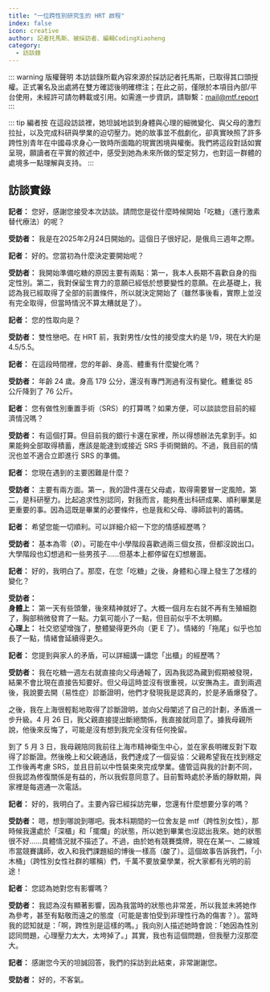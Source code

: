 ```yaml
---
title: "一位跨性別研究生的 HRT 啟程"
index: false
icon: creative
author: 記者托馬斯、被採訪者、編輯CodingXiaoheng
category:
  - 訪談錄
---
```


::: warning 版權聲明
本訪談錄所載內容來源於採訪記者托馬斯，已取得其口頭授權。正式署名及出處將在雙方確認後明確標注；在此之前，僅限於本項目內部/平台使用，未經許可請勿轉載或引用。如需進一步資訊，請聯繫：<mail@mtf.report>
:::

::: tip 編者按
在這段訪談裡，她坦誠地談到身體與心理的細微變化、與父母的激烈拉扯，以及完成科研與學業的迫切壓力。她的故事並不戲劇化，卻真實映照了許多跨性別青年在中國尋求身心一致時所面臨的現實困境與權衡。我們將這段對話如實呈現，願讀者在平實的敘述中，感受到她為未來所做的堅定努力，也對這一群體的處境多一點理解與支持。
:::

## 訪談實錄

**記者：** 您好，感謝您接受本次訪談。請問您是從什麼時候開始「吃糖」（進行激素替代療法）的呢？

**受訪者：** 我是在2025年2月24日開始的。這個日子很好記，是俄烏三週年之際。

**記者：** 好的。您當初為什麼決定要開始呢？

**受訪者：** 我開始準備吃糖的原因主要有兩點：第一，我本人長期不喜歡自身的指定性別。第二，我對保留生育力的意願已經低於想要變性的意願。在此基礎上，我認為我已經取得了全部的前置條件，所以就決定開始了（雖然事後看，實際上並沒有完全取得，但當時情況不算太糟就是了）。

**記者：** 您的性取向是？

**受訪者：** 雙性戀吧。在 HRT 前，我對男性/女性的接受度大約是 1/9，現在大約是 4.5/5.5。

**記者：** 在這段時間裡，您的年齡、身高、體重有什麼變化嗎？

**受訪者：** 年齡 24 歲。身高 179 公分，還沒有專門測過有沒有變化。體重從 85 公斤降到了 76 公斤。

**記者：** 您有做性別重置手術（SRS）的打算嗎？如果方便，可以談談您目前的經濟情況嗎？

**受訪者：** 有這個打算。但目前我的銀行卡還在家裡，所以得想辦法先拿到手。如果能夠全部取得積蓄，應該是能達到或接近 SRS 手術開銷的。不過，我目前的情況也並不適合立即進行 SRS 的準備。

**記者：** 您現在遇到的主要困難是什麼？

**受訪者：** 主要有兩方面。第一，我的證件還在父母處，取得需要冒一定風險。第二，是科研壓力。比起追求性別認同，對我而言，能夠產出科研成果、順利畢業是更重要的事。因為這既是畢業的必要條件，也是我和父母、導師談判的籌碼。

**記者：** 希望您能一切順利。可以詳細介紹一下您的情感經歷嗎？

**受訪者：** 基本為零（Ø）。可能在中小學階段喜歡過兩三個女孩，但都沒說出口。大學階段也幻想過和一些男孩子……但基本上都停留在幻想層面。

**記者：** 好的，我明白了。那麼，在您「吃糖」之後，身體和心理上發生了怎樣的變化？

**受訪者：**  
**身體上：** 第一天有些頭暈，後來精神就好了。大概一個月左右就不再有生殖細胞了，胸部稍微發育了一點。力氣可能小了一點，但目前似乎不太明顯。  
**心理上：** 社交慾望增強了，整體變得更外向（更 E 了）。情緒的「拖尾」似乎也加長了一點，情緒會延續得更久。

**記者：** 您提到與家人的矛盾，可以詳細講一講您「出櫃」的經歷嗎？

**受訪者：** 我在吃糖一週左右就直接向父母通報了，因為我認為藏到假期被發現，結果不會比現在直接告知要好。但父母這時並沒有很重視，以安撫為主。直到兩週後，我說要去開（易性症）診斷證明，他們才發現我是認真的，於是矛盾爆發了。

之後，我在上海很輕鬆地取得了診斷證明，並向父母闡述了自己的計劃，矛盾進一步升級。4 月 26 日，我父親直接提出斷絕關係，我直接就同意了。據我母親所說，他後來反悔了，可能是沒有想到我完全沒有任何挽留。

到了 5 月 3 日，我母親陪同我前往上海市精神衛生中心，並在家長明確反對下取得了診斷證。然後晚上和父親通話，我們達成了一個妥協：父親希望我在找到穩定工作後再考慮 SRS，並且目前以中性裝束來完成學業。儘管這與我的計劃不同，但我認為修復關係是有益的，所以我假意同意了。目前暫時處於矛盾的靜默期，與家裡是每週通一次電話。

**記者：** 好的，我明白了。主要內容已經採訪完畢，您還有什麼想要分享的嗎？

**受訪者：** 嗯，想到哪說到哪吧。我本科期間的一位舍友是 mtf（跨性別女性），那時候我還處於「深櫃」和「擺爛」的狀態，所以她到畢業也沒認出我來。她的狀態很不好……具體情況就不描述了。不過，由於她有競賽獎牌，現在在某一、二線城市當競賽講師，收入和我們課題組的博後一樣高（酸了）。這個故事告訴我們，「小木桶」（跨性別女性社群的暱稱）們，千萬不要放棄學業，祝大家都有光明的前途！

**記者：** 您認為她對您有影響嗎？

**受訪者：** 我認為沒有顯著影響，因為我當時的狀態也非常差，所以我並未將她作為參考，甚至有點敬而遠之的態度（可能是害怕受到非理性行為的傷害？）。當時我的認知就是：「啊，跨性別是這樣的嗎。」我向別人描述她時會說：「她因為性別認同問題，心理壓力太大，太垮掉了。」其實，我也有這個問題，但我壓力沒那麼大。

**記者：** 感謝您今天的坦誠回答，我們的採訪到此結束，非常謝謝您。

**受訪者：** 好的，不客氣。
